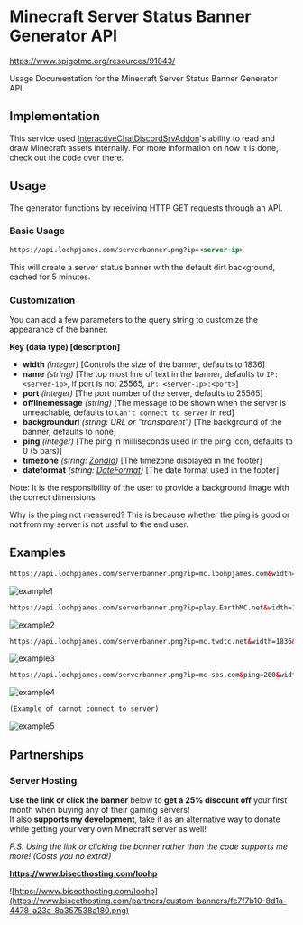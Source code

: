 # Minecraft Server Status Banner Generator API
https://www.spigotmc.org/resources/91843/

Usage Documentation for the Minecraft Server Status Banner Generator API.

## Implementation
This service used [InteractiveChatDiscordSrvAddon](https://github.com/LOOHP/InteractiveChat-DiscordSRV-Addon)'s ability to read and draw Minecraft assets internally. For more information on how it is done, check out the code over there.

## Usage
The generator functions by receiving HTTP GET requests through an API.

### Basic Usage

```html
https://api.loohpjames.com/serverbanner.png?ip=<server-ip>
```

This will create a server status banner with the default dirt background, cached for 5 minutes.

### Customization
You can add a few parameters to the query string to customize the appearance of the banner.

**Key (data type) [description]**
- **width** *(integer)* [Controls the size of the banner, defaults to 1836]
- **name** *(string)* [The top most line of text in the banner, defaults to `IP: <server-ip>`, if port is not 25565, `IP: <server-ip>:<port>`]
- **port** *(integer)* [The port number of the server, defaults to 25565]
- **offlinemessage** *(string)* [The message to be shown when the server is unreachable, defaults to `Can't connect to server` in red]
- **backgroundurl** *(string: URL or "transparent")* [The background of the banner, defaults to none]
- **ping** *(integer)* [The ping in milliseconds used in the ping icon, defaults to 0 (5 bars)]
- **timezone** *(string: [ZondId](https://docs.oracle.com/middleware/12211/wcs/tag-ref/MISC/TimeZones.html))* [The timezone displayed in the footer]
- **dateformat** *(string: [DateFormat](https://docs.oracle.com/javase/8/docs/api/java/text/SimpleDateFormat.html))* [The date format used in the footer]

Note: It is the responsibility of the user to provide a background image with the correct dimensions

Why is the ping not measured? This is because whether the ping is good or not from my server is not useful to the end user.

## Examples

```html
https://api.loohpjames.com/serverbanner.png?ip=mc.loohpjames.com&width=1836
```
![example1](https://api.loohpjames.com/serverbanner.png?ip=mc.loohpjames.com&width=1836)
```html
https://api.loohpjames.com/serverbanner.png?ip=play.EarthMC.net&width=1836&name=Example%20Server&ping=500&backgroundurl=https://resources.loohpjames.com/spigot/serverbanner/earthmc.png
```
![example2](https://api.loohpjames.com/serverbanner.png?ip=play.EarthMC.net&width=1836&name=Example%20Server&ping=500&backgroundurl=https://resources.loohpjames.com/spigot/serverbanner/earthmc.png)
```html
https://api.loohpjames.com/serverbanner.png?ip=mc.twdtc.net&width=1836&name=Example%20Server&backgroundurl=https://resources.loohpjames.com/spigot/serverbanner/twdtc.png
```
![example3](https://api.loohpjames.com/serverbanner.png?ip=mc.twdtc.net&width=1836&name=Example%20Server&backgroundurl=https://resources.loohpjames.com/spigot/serverbanner/twdtc.png)
```html
https://api.loohpjames.com/serverbanner.png?ip=mc-sbs.com&ping=200&width=1836
```
![example4](https://api.loohpjames.com/serverbanner.png?ip=mc-sbs.com&ping=200&width=1836)
```html
(Example of cannot connect to server)
```
![example5](https://i.imgur.com/TOHtSps.png)

## Partnerships

### Server Hosting
**Use the link or click the banner** below to **get a 25% discount off** your first month when buying any of their gaming servers!<br>
It also **supports my development**, take it as an alternative way to donate while getting your very own Minecraft server as well!

*P.S. Using the link or clicking the banner rather than the code supports me more! (Costs you no extra!)*

**https://www.bisecthosting.com/loohp**

![https://www.bisecthosting.com/loohp](https://www.bisecthosting.com/partners/custom-banners/fc7f7b10-8d1a-4478-a23a-8a357538a180.png)
